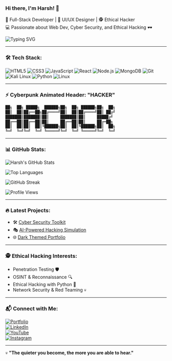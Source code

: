 ### Hi there, I'm Harsh! 👋

🚀 Full-Stack Developer | 🎨 UI/UX Designer | 🕵️ Ethical Hacker  
💻 Passionate about Web Dev, Cyber Security, and Ethical Hacking 🕶️

![Typing SVG](https://readme-typing-svg.herokuapp.com?color=%23F70000&size=22&center=true&vCenter=true&width=500&lines=Full-Stack+Developer;Cyber+Security+Enthusiast;Always+Learning+New+Things!)

---

### 🛠 Tech Stack:

![HTML5](https://img.shields.io/badge/-HTML5-E34F26?style=flat-square&logo=html5&logoColor=white)
![CSS3](https://img.shields.io/badge/-CSS3-1572B6?style=flat-square&logo=css3)
![JavaScript](https://img.shields.io/badge/-JavaScript-F7DF1E?style=flat-square&logo=javascript&logoColor=black)
![React](https://img.shields.io/badge/-React-61DAFB?style=flat-square&logo=react&logoColor=black)
![Node.js](https://img.shields.io/badge/-Node.js-339933?style=flat-square&logo=node.js&logoColor=white)
![MongoDB](https://img.shields.io/badge/-MongoDB-47A248?style=flat-square&logo=mongodb&logoColor=white)
![Git](https://img.shields.io/badge/-Git-F05032?style=flat-square&logo=git&logoColor=white)
![Kali Linux](https://img.shields.io/badge/-Kali_Linux-557C94?style=flat-square&logo=kali-linux&logoColor=white)
![Python](https://img.shields.io/badge/-Python-3776AB?style=flat-square&logo=python&logoColor=white)
![Linux](https://img.shields.io/badge/-Linux-FCC624?style=flat-square&logo=linux&logoColor=black)

---

### ⚡ Cyberpunk Animated Header: "HACKER"

```bash
██╗  ██╗ █████╗  ██████╗██╗  ██╗ ██████╗██╗  ██╗
██║  ██║██╔══██╗██╔════╝██║  ██║██╔════╝██║ ██╔╝
███████║███████║██║     ███████║██║     █████╔╝ 
██╔══██║██╔══██║██║     ██╔══██║██║     ██╔═██╗ 
██║  ██║██║  ██║╚██████╗██║  ██║╚██████╗██║  ██╗
╚═╝  ╚═╝╚═╝  ╚═╝ ╚═════╝╚═╝  ╚═╝ ╚═════╝╚═╝  ╚═╝
```

---

### 📊 GitHub Stats:

![Harsh's GitHub Stats](https://github-readme-stats.vercel.app/api?username=aslicecode&show_icons=true&theme=radical)

![Top Languages](https://github-readme-stats.vercel.app/api/top-langs/?username=aslicecode&layout=compact&theme=radical)

![GitHub Streak](https://github-readme-streak-stats.herokuapp.com/?user=aslicecode&theme=dark)

![Profile Views](https://komarev.com/ghpvc/?username=aslicecode&color=red)

---

### 🔥 Latest Projects:

- 🛠️ [Cyber Security Toolkit](https://github.com/aslicecode/cyber-security-toolkit)
- 🎭 [AI-Powered Hacking Simulation](https://github.com/aslicecode/ai-hacking-sim)
- 🌐 [Dark Themed Portfolio](https://aslicecode.com)

---

### 🕵️ Ethical Hacking Interests:

- Penetration Testing 🛡️
- OSINT & Reconnaissance 🔍
- Ethical Hacking with Python 🐍
- Network Security & Red Teaming 💀

---

### 📬 Connect with Me:

[![Portfolio](https://img.shields.io/badge/-Portfolio-000?style=flat-square&logo=vercel&logoColor=white)](https://aslicecode.com)  
[![LinkedIn](https://img.shields.io/badge/-LinkedIn-blue?style=flat-square&logo=linkedin&logoColor=white)](https://linkedin.com/in/aslicecode)  
[![YouTube](https://img.shields.io/badge/-YouTube-FF0000?style=flat-square&logo=youtube&logoColor=white)](https://youtube.com/c/aslicecode)  
[![Instagram](https://img.shields.io/badge/-Instagram-E4405F?style=flat-square&logo=instagram&logoColor=white)](https://instagram.com/aslicecode)  

---

💀 **"The quieter you become, the more you are able to hear."**
